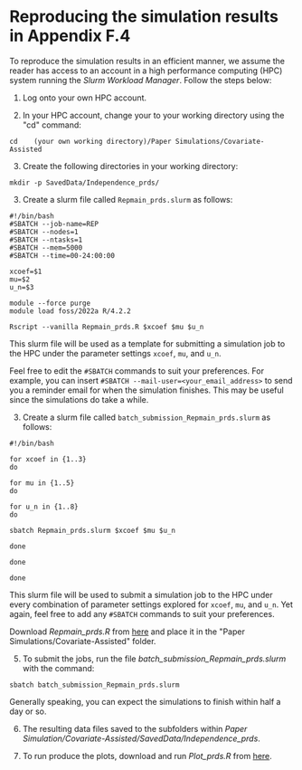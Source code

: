 # Reproducing the simulation results in Appendix F.4
To reproduce the simulation results in an efficient manner, we assume the reader has access to an account in a high performance computing (HPC) system running the *Slurm Workload Manager*. Follow the steps below:

1. Log onto your own HPC account.

2. In your HPC account, change your to your working directory using the "cd" command:
```
cd    (your own working directory)/Paper Simulations/Covariate-Assisted
```
3. Create the following directories in your working directory:
```
mkdir -p SavedData/Independence_prds/
```

3. Create a slurm file called `Repmain_prds.slurm` as follows:
```
#!/bin/bash
#SBATCH --job-name=REP
#SBATCH --nodes=1
#SBATCH --ntasks=1
#SBATCH --mem=5000
#SBATCH --time=00-24:00:00

xcoef=$1
mu=$2
u_n=$3

module --force purge
module load foss/2022a R/4.2.2

Rscript --vanilla Repmain_prds.R $xcoef $mu $u_n
```
This slurm file will be used as a template for submitting a simulation job to the HPC under the parameter settings `xcoef`, `mu`, and `u_n`.

Feel free to edit the `#SBATCH` commands to suit your preferences. For example, you can insert `#SBATCH --mail-user=<your_email_address>` to send you a reminder email for when the simulation finishes. This may be useful since the simulations do take a while. 

3. Create a slurm file called `batch_submission_Repmain_prds.slurm` as follows:
```
#!/bin/bash

for xcoef in {1..3}
do

for mu in {1..5}
do

for u_n in {1..8}
do

sbatch Repmain_prds.slurm $xcoef $mu $u_n

done

done

done

```
This slurm file will be used to submit a simulation job to the HPC under every combination of parameter settings explored for `xcoef`, `mu`, and `u_n`. Yet again, feel free to add any `#SBATCH` commands to suit your preferences.


Download *Repmain_prds.R* from [here](https://github.com/ninhtran02/ParFilter/tree/main/Simulation) and place it in the "Paper Simulations/Covariate-Assisted" folder. 

5. To submit the jobs, run the file *batch\_submission\_Repmain_prds.slurm* with the command:
```
sbatch batch_submission_Repmain_prds.slurm
```
Generally speaking, you can expect the simulations to finish within half a day or so.

6. The resulting data files saved to the subfolders within *Paper Simulation/Covariate-Assisted/SavedData/Independence_prds*.
   
7. To run produce the plots, download and run *Plot_prds.R* from [here](https://github.com/ninhtran02/ParFilter/tree/main/Simulation).





